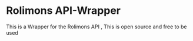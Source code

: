 # Rolimons API-Wrapper
 This is a Wrapper for the Rolimons API , This is open source and free to be used
